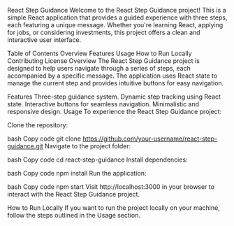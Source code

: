 React Step Guidance
Welcome to the React Step Guidance project! This is a simple React application that provides a guided experience with three steps, each featuring a unique message. Whether you're learning React, applying for jobs, or considering investments, this project offers a clean and interactive user interface.

Table of Contents
Overview
Features
Usage
How to Run Locally
Contributing
License
Overview
The React Step Guidance project is designed to help users navigate through a series of steps, each accompanied by a specific message. The application uses React state to manage the current step and provides intuitive buttons for easy navigation.

Features
Three-step guidance system.
Dynamic step tracking using React state.
Interactive buttons for seamless navigation.
Minimalistic and responsive design.
Usage
To experience the React Step Guidance project:

Clone the repository:

bash
Copy code
git clone https://github.com/your-username/react-step-guidance.git
Navigate to the project folder:

bash
Copy code
cd react-step-guidance
Install dependencies:

bash
Copy code
npm install
Run the application:

bash
Copy code
npm start
Visit http://localhost:3000 in your browser to interact with the React Step Guidance project.

How to Run Locally
If you want to run the project locally on your machine, follow the steps outlined in the Usage section.
